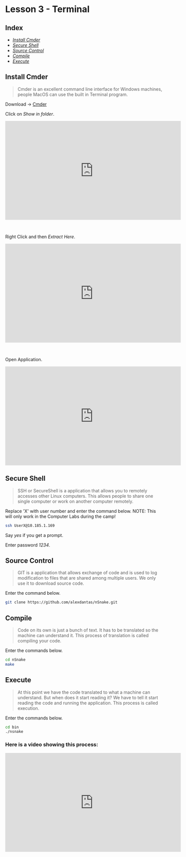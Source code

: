 # Lesson 3 - Terminal

## Index

* [*Install Cmder*](#install-cmder)
* [*Secure Shell*](#secure-shell)
* [*Source Control*](#source-control)
* [*Compile*](#compile)
* [*Execute*](#execute)

## Install Cmder

> Cmder is an excellent command line interface for Windows machines, people MacOS can use the built in Terminal program.

Download -> [Cmder](https://github.com/cmderdev/cmder/releases/download/v1.3.6/cmder_mini.zip)

Click on *Show in folder*.

<div class="videoWrapper"><iframe width="560" height="315" src="https://www.youtube.com/embed/r1VjkGYyRHE?rel=0" frameborder="0" allow="autoplay; encrypted-media" allowfullscreen></iframe></div>

&nbsp;

Right Click and then *Extract Here*.

<div class="videoWrapper"><iframe width="560" height="315" src="https://www.youtube.com/embed/epwpiUeL5xI?rel=0" frameborder="0" allow="autoplay; encrypted-media" allowfullscreen></iframe></div>

&nbsp;

Open Application.

<div class="videoWrapper"><iframe width="560" height="315" src="https://www.youtube.com/embed/x6MhM5kNfYk?rel=0" frameborder="0" allow="autoplay; encrypted-media" allowfullscreen></iframe></div>

## Secure Shell

> SSH or SecureShell is a application that allows you to remotely accesses other Linux computers. This allows people to share one single computer or work on another computer remotely.

Replace 'X' with user number and enter the command below. NOTE: This will only work in the Computer Labs during the camp!

``` bash
ssh UserX@10.185.1.169
```

Say *yes* if you get a prompt.

Enter password *1234*.

## Source Control

> GIT is a application that allows exchange of code and is used to log modification to files that are shared among multiple users. We only use it to download source code.

Enter the command below.

``` bash
git clone https://github.com/alexdantas/nSnake.git
```

## Compile

> Code on its own is just a bunch of text. It has to be translated so the machine can understand it. This process of translation is called compiling your code.

Enter the commands below.

``` bash
cd nSnake
make
```

## Execute

> At this point we have the code translated to what a machine can understand. But when does it start reading it? We have to tell it start reading the code and running the application. This process is called execution.

Enter the commands below.

``` bash
cd bin
./nsnake
```

### Here is a video showing this process:

<div class="videoWrapper"><iframe width="560" height="315" src="https://www.youtube.com/embed/JpYJ_x3BnXg?rel=0" frameborder="0" allow="autoplay; encrypted-media" allowfullscreen></iframe></div>
